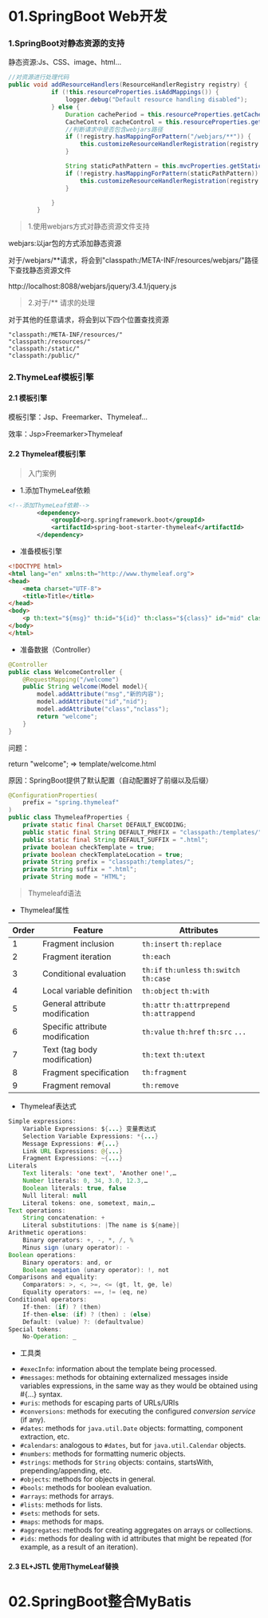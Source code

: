 # 01.SpringBoot Web开发

### 1.SpringBoot对静态资源的支持

静态资源:Js、CSS、image、html...

```java
//对资源进行处理代码
public void addResourceHandlers(ResourceHandlerRegistry registry) {
            if (!this.resourceProperties.isAddMappings()) {
                logger.debug("Default resource handling disabled");
            } else {
                Duration cachePeriod = this.resourceProperties.getCache().getPeriod();
                CacheControl cacheControl = this.resourceProperties.getCache().getCachecontrol().toHttpCacheControl();
                //判断请求中是否包含webjars路径
                if (!registry.hasMappingForPattern("/webjars/**")) {
                    this.customizeResourceHandlerRegistration(registry.addResourceHandler(new String[]{"/webjars/**"}).addResourceLocations(new String[]{"classpath:/META-INF/resources/webjars/"}).setCachePeriod(this.getSeconds(cachePeriod)).setCacheControl(cacheControl));
                }

                String staticPathPattern = this.mvcProperties.getStaticPathPattern();
                if (!registry.hasMappingForPattern(staticPathPattern)) {
                    this.customizeResourceHandlerRegistration(registry.addResourceHandler(new String[]{staticPathPattern}).addResourceLocations(WebMvcAutoConfiguration.getResourceLocations(this.resourceProperties.getStaticLocations())).setCachePeriod(this.getSeconds(cachePeriod)).setCacheControl(cacheControl));
                }

            }
        }

```

> 1.使用webjars方式对静态资源文件支持

webjars:以jar包的方式添加静态资源

对于/webjars/**请求，将会到"classpath:/META-INF/resources/webjars/"路径下查找静态资源文件

http://localhost:8088/webjars/jquery/3.4.1/jquery.js



> 2.对于/** 请求的处理

对于其他的任意请求，将会到以下四个位置查找资源

```
"classpath:/META-INF/resources/"
"classpath:/resources/"
"classpath:/static/"
"classpath:/public/"
```

### 2.ThymeLeaf模板引擎

#### 2.1 模板引擎

模板引擎：Jsp、Freemarker、Thymeleaf...

效率：Jsp>Freemarker>Thymeleaf

#### 2.2 Thymeleaf模板引擎

> 入门案例

* 1.添加ThymeLeaf依赖

```xml
<!--添加ThymeLeaf依赖-->
        <dependency>
            <groupId>org.springframework.boot</groupId>
            <artifactId>spring-boot-starter-thymeleaf</artifactId>
        </dependency>
```

* 准备模板引擎

```html
<!DOCTYPE html>
<html lang="en" xmlns:th="http://www.thymeleaf.org">
<head>
    <meta charset="UTF-8">
    <title>Title</title>
</head>
<body>
    <p th:text="${msg}" th:id="${id}" th:class="${class}" id="mid" class="mclass">原本内容</p>
</body>
</html>
```

* 准备数据（Controller）

```java
@Controller
public class WelcomeController {
    @RequestMapping("/welcome")
    public String welcome(Model model){
        model.addAttribute("msg","新的内容");
        model.addAttribute("id","nid");
        model.addAttribute("class","nclass");
        return "welcome";
    }
}
```



问题：

return "welcome"; => template/welcome.html

原因：SpringBoot提供了默认配置（自动配置好了前缀以及后缀）

```java
@ConfigurationProperties(
    prefix = "spring.thymeleaf"
)
public class ThymeleafProperties {
    private static final Charset DEFAULT_ENCODING;
    public static final String DEFAULT_PREFIX = "classpath:/templates/";
    public static final String DEFAULT_SUFFIX = ".html";
    private boolean checkTemplate = true;
    private boolean checkTemplateLocation = true;
    private String prefix = "classpath:/templates/";
    private String suffix = ".html";
    private String mode = "HTML";
```



> Thymeleafd语法

* Thymeleaf属性

| Order | Feature                         | Attributes                                 |
| ----- | ------------------------------- | ------------------------------------------ |
| 1     | Fragment inclusion              | `th:insert` `th:replace`                   |
| 2     | Fragment iteration              | `th:each`                                  |
| 3     | Conditional evaluation          | `th:if` `th:unless` `th:switch` `th:case`  |
| 4     | Local variable definition       | `th:object` `th:with`                      |
| 5     | General attribute modification  | `th:attr` `th:attrprepend` `th:attrappend` |
| 6     | Specific attribute modification | `th:value` `th:href` `th:src` `...`        |
| 7     | Text (tag body modification)    | `th:text` `th:utext`                       |
| 8     | Fragment specification          | `th:fragment`                              |
| 9     | Fragment removal                | `th:remove`                                |



* Thymeleaf表达式

```java
Simple expressions:
    Variable Expressions: ${...} 变量表达式
    Selection Variable Expressions: *{...}
    Message Expressions: #{...}
    Link URL Expressions: @{...}
    Fragment Expressions: ~{...}
Literals
    Text literals: 'one text', 'Another one!',…
    Number literals: 0, 34, 3.0, 12.3,…
    Boolean literals: true, false
    Null literal: null
    Literal tokens: one, sometext, main,…
Text operations:
    String concatenation: +
    Literal substitutions: |The name is ${name}|
Arithmetic operations:
    Binary operators: +, -, *, /, %
    Minus sign (unary operator): -
Boolean operations:
    Binary operators: and, or
    Boolean negation (unary operator): !, not
Comparisons and equality:
    Comparators: >, <, >=, <= (gt, lt, ge, le)
    Equality operators: ==, != (eq, ne)
Conditional operators:
    If-then: (if) ? (then)
    If-then-else: (if) ? (then) : (else)
    Default: (value) ?: (defaultvalue)
Special tokens:
	No-Operation: _
```



* 工具类



- `#execInfo`: information about the template being processed.
- `#messages`: methods for obtaining externalized messages inside variables expressions, in the same way as they would be obtained using #{…} syntax.
- `#uris`: methods for escaping parts of URLs/URIs
- `#conversions`: methods for executing the configured *conversion service* (if any).
- `#dates`: methods for `java.util.Date` objects: formatting, component extraction, etc.
- `#calendars`: analogous to `#dates`, but for `java.util.Calendar` objects.
- `#numbers`: methods for formatting numeric objects.
- `#strings`: methods for `String` objects: contains, startsWith, prepending/appending, etc.
- `#objects`: methods for objects in general.
- `#bools`: methods for boolean evaluation.
- `#arrays`: methods for arrays.
- `#lists`: methods for lists.
- `#sets`: methods for sets.
- `#maps`: methods for maps.
- `#aggregates`: methods for creating aggregates on arrays or collections.
- `#ids`: methods for dealing with id attributes that might be repeated (for example, as a result of an iteration).

#### 2.3 EL+JSTL 使用ThymeLeaf替换



# 02.SpringBoot整合MyBatis


